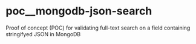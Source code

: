 # poc__mongodb-json-search
Proof of concept (POC) for validating full-text search on a field containing stringifyed JSON in MongoDB
